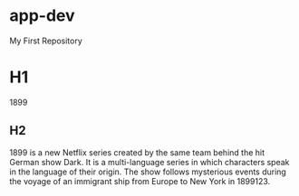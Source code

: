 # app-dev
My First Repository
# H1
1899
## H2
1899 is a new Netflix series created by the same team behind the hit German show Dark. It is a multi-language series in which characters speak in the language of their origin. The show follows mysterious events during the voyage of an immigrant ship from Europe to New York in 1899123.
